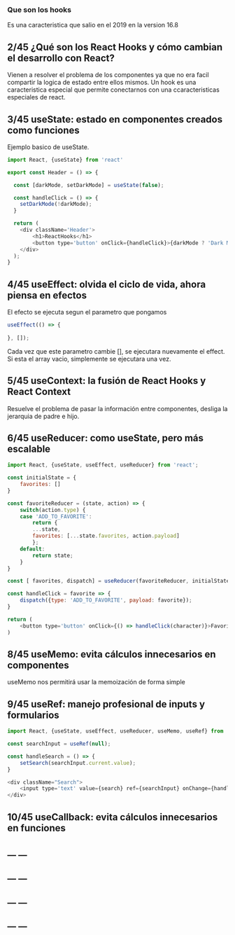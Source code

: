 ### Que son los hooks
Es una caracteristica que salio en el 2019 en la version 16.8

## __2/45 ¿Qué son los React Hooks y cómo cambian el desarrollo con React?__
Vienen a resolver el problema de los componentes ya que no era facil compartir la logica de estado entre ellos mismos.
Un hook es una caracteristica especial que permite conectarnos con una ccaracteristicas especiales de react.

## __3/45 useState: estado en componentes creados como funciones__

Ejemplo basico de useState.

```js
import React, {useState} from 'react'

export const Header = () => {

  const [darkMode, setDarkMode] = useState(false);

  const handleClick = () => {
    setDarkMode(!darkMode);
  }

  return (
    <div className='Header'>
        <h1>ReactHooks</h1>
        <button type='button' onClick={handleClick}>{darkMode ? 'Dark Mode' : 'Ligth Mode'}</button>
    </div>
  );
}
```

## __4/45 useEffect: olvida el ciclo de vida, ahora piensa en efectos__
El efecto se ejecuta segun el parametro que pongamos
```js
useEffect(() => {    
    
}, []);
```
Cada vez que este parametro cambie [], se ejecutara nuevamente el effect.
Si esta el array vacio, simplemente se ejecutara una vez.
## __5/45 useContext: la fusión de React Hooks y React Context__
Resuelve el problema de pasar la información entre componentes, desliga la jerarquia de padre e hijo.

## __6/45 useReducer: como useState, pero más escalable__
```js
import React, {useState, useEffect, useReducer} from 'react';

const initialState = {
    favorites: []
}

const favoriteReducer = (state, action) => {
    switch(action.type) {
    case 'ADD_TO_FAVORITE':
        return {
        ...state,
        favorites: [...state.favorites, action.payload]
        };
    default:
        return state;
    }
}

const [ favorites, dispatch] = useReducer(favoriteReducer, initialState);

const handleClick = favorite => {
    dispatch({type: 'ADD_TO_FAVORITE', payload: favorite});
}

return (
    <button type='button' onClick={() => handleClick(character)}>Favorito</button>
)
```

## __8/45 useMemo: evita cálculos innecesarios en componentes__
useMemo nos permitirá usar la memoización de forma simple

## __9/45 useRef: manejo profesional de inputs y formularios__
```js
import React, {useState, useEffect, useReducer, useMemo, useRef} from 'react';

const searchInput = useRef(null);

const handleSearch = () => {
    setSearch(searchInput.current.value);
}

<div className="Search">
    <input type='text' value={search} ref={searchInput} onChange={handleSearch} />
</div>
```
## __10/45 useCallback: evita cálculos innecesarios en funciones__


## __ __
## __ __
## __ __
## __ __